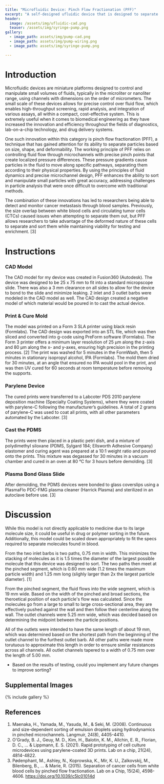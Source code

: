 ```yaml
---
title: "Microfluidic Device: Pinch Flow Fractionation (PFF)"
excerpt: "A self-designed ufluidic device that is designed to separate molecules of 125-150 um and 425-500um in solution."
header:
  image: /assets/img/ufluidic-cad.png
  teaser: /assets/img/syringe-pump.png 
gallery:
  - image_path: assets/img/pump-cad.png
  - image_path: assets/img/pump-wiring.png
  - image_path: assets/img/syringe-pump.png
   
---
```


# Introduction

Microfluidic devices are miniature platforms designed to control and manipulate small volumes of fluids, typically in the microliter or nanoliter range, using channels with dimensions on the order of micrometers. The small scale of these devices allows for precise control over fluid flow, which enables high-throughput screening, rapid analysis, and integration of various assays, all within a compact, cost-effective system. This is extremely useful when it comes to biomedical engineering as they have increased the innovation and efficiency throughout the fields of diagnostics, lab-on-a-chip technology, and drug delivery systems.

One such innovation within this category is pinch flow fractionation (PFF), a technique that has gained attention for its ability to separate particles based on size, shape, and deformability. The working principle of PFF relies on controlling fluid flow through microchannels with precise pinch points that create localized pressure differences. These pressure gradients cause particles in the fluid to move along specific pathways, separating them according to their physical properties. By using the principles of fluid dynamics and precise microchannel design, PFF enhances the ability to sort and manipulate small particles with great accuracy, addressing challenges in particle analysis that were once difficult to overcome with traditional methods.

The combination of these innovations has led to researchers being able to detect and monitor cancer metastasis through blood samples. Previously, the size overlap between white blood cells and circulating tumor cells (CTCs) caused issues when attempting to separate them out, but PFF allows researchers to take advantage of the deformed nature of these cells to separate and sort them while maintaining viability for testing and enrichment. [3]  


# Instructions

### CAD Model

The CAD model for my device was created in Fusion360 (Autodesk). The device was designed to be 25 x 75 mm to fit into a standard micropscope slide. There was also a 3 mm clearance on all sides to allow for the device to bond to the slide and minimize leaking. 2 inlet and 3 outlet barbs were modeled in the CAD model as well. The CAD design created a negative model of which material would be poured in to cast the actual device.

### Print & Cure Mold

The model was printed on a Form 3 SLA printer using black resin (Formlabs). The CAD design was exported into an STL file, which was then sliced and converted into g-code using PreForm software (Formlabs). The Form 3 printer offers a minimum layer resolution of 25 μm along the z-axis and 80 μm along the x- and y-axes, ensuring high precision in the printing process. [2] The print was washed for 5 minutes in the FormWash, then 5 minutes in stationary isopropyl alcohol, IPA (Formlabs). The mold them dried for 30 minutes, at an angle that ensured no IPA would pool in the print, and was then UV cured for 60 seconds at room temperature before removing the supports.

### Parylene Device

The cured prints were transferred to a Labcoter PDS 2010 parylene deposition machine (Specialty Coating Systems), where they were coated with parylene-C following the manufacturer’s guidelines. A total of 2 grams of parylene-C was used to coat all prints, with all other parameters automated by the Labcoter. [3]

### Cast the PDMS

The prints were then placed in a plastic petri dish, and a mixture of polydimethyl siloxane (PDMS, Sylgard 184; Ellsworth Adhesive Company) elastomer and curing agent was prepared at a 10:1 weight ratio and poured onto the prints. This mixture was degassed for 30 minutes in a vacuum chamber and cured in an oven at 80 °C for 3 hours before demolding. [3]

### Plasma Bond Glass Slide

After demolding, the PDMS devices were bonded to glass coverslips using a PlasmaFlo PDC-FMG plasma cleaner (Harrick Plasma) and sterilized in an autoclave before use. [3]

# Discussion

While this model is not directly applicable to medicine due to its large molecule size, it could be useful in drug or polymer sorting in the future. Additionally, this model could be scaled down appropriately to fit the specs required to separate molecules found in blood.

From the two inlet barbs is two paths, 0.75 mm in width. This minimizes the stacking of molecules as it is 1.5 times the diameter of the largest possible molecule that this device was designed to sort. The two paths then meet at the pinched segment, which is 0.60 mm wide (1.2 times the maximum particle width) and 1.25 mm long (slighly larger than 2x the largest particle diameter). [1] 

From the pinched segment, the fluid flows into the wide segment, which is 19 mm wide. Based on the width of the pinched and broad sections, the theroetical position of each particle's flow was calculated. Since the molecules go from a large to small to large cross-sectional area, they are effectively pushed against the wall and then follow their centerline along the wall. The outlet channels were 5.25 mm wide, which was decided based on determining the midpoint between the particle positions. 

All of the outlets were intended to have the same length of about 19 mm, which was determined based on the shortest path from the beginning of the outlet channel to the furthest outlet barb. All other paths were made more torutuous to approximate this length in order to ernsure similar resistances across all channels. All outlet channels tapered to a width of 0.75 mm over the length of 5.00 mm.

* Based on the results of testing, could you implement any future changes to improve sorting?


## Supplemental Images
{% include gallery %}

## References
1. Maenaka, H., Yamada, M., Yasuda, M., & Seki, M. (2008). Continuous and size-dependent sorting of emulsion droplets using hydrodynamics in pinched microchannels. Langmuir, 24(8), 4405-4410.
2. O'Grady, B. J., Geuy, M. D., Kim, H., Balotin, K. M., Allchin, E. R., Florian, D. C., ... & Lippmann, E. S. (2021). Rapid prototyping of cell culture microdevices using parylene-coated 3D prints. Lab on a chip, 21(24), 4814-4822.
3. Pødenphant, M., Ashley, N., Koprowska, K., Mir, K. U., Zalkovskij, M., Bilenberg, B., … & Marie, R. (2015). Separation of cancer cells from white blood cells by pinched flow fractionation. Lab on a Chip, 15(24), 4598-4606. https://doi.org/10.1039/c5lc01014d
